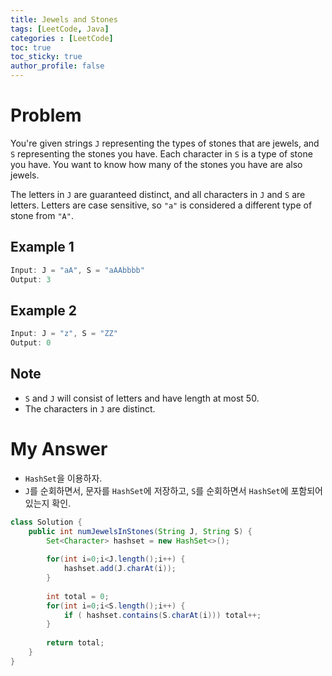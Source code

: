 ```yaml
---
title: Jewels and Stones
tags: [LeetCode, Java]
categories : [LeetCode]
toc: true
toc_sticky: true
author_profile: false
---
```


# Problem

You're given strings `J` representing the types of stones that are jewels, and `S` representing the stones you have.  Each character in `S` is a type of stone you have.  You want to know how many of the stones you have are also jewels.

The letters in `J` are guaranteed distinct, and all characters in `J` and `S` are letters. Letters are case sensitive, so `"a"` is considered a different type of stone from `"A"`.

## Example 1

```swift
Input: J = "aA", S = "aAAbbbb"
Output: 3
```

## Example 2

```swift
Input: J = "z", S = "ZZ"
Output: 0
```

## Note

* `S` and `J` will consist of letters and have length at most 50.
* The characters in `J` are distinct.

# My Answer
  
* `HashSet`을 이용하자.
* `J`를 순회하면서, 문자를 `HashSet`에 저장하고, `S`를 순회하면서 `HashSet`에 포함되어 있는지 확인.

```java
class Solution {
    public int numJewelsInStones(String J, String S) {
        Set<Character> hashset = new HashSet<>();
        
        for(int i=0;i<J.length();i++) {
            hashset.add(J.charAt(i));
        }
        
        int total = 0;
        for(int i=0;i<S.length();i++) {
            if ( hashset.contains(S.charAt(i))) total++;
        }
        
        return total;
    }
}
```

